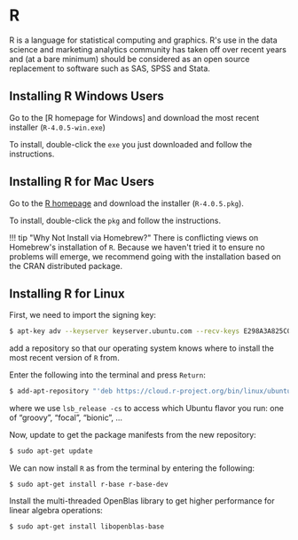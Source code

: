 # R

R is a language for statistical computing and graphics.
R's use in the data science and marketing analytics community has taken off over recent years and (at a bare minimum) should be considered as an open source replacement to software such as SAS, SPSS and Stata.

## Installing R Windows Users

Go to the [R homepage for Windows] and download the most recent installer (`R-4.0.5-win.exe`)

To install, double-click the `exe` you just downloaded and follow the instructions.

<!-- Once you have installed R, [verify your install](#verifying-your-install-of-r-all-users). -->

## Installing R for Mac Users

Go to the [R homepage](https://cran.r-project.org/) and download the installer (`R-4.0.5.pkg`).

To install, double-click the `pkg` and follow the instructions.

<!-- Once you have installed R, [verify your install](#verifying-your-install-of-r-all-users). -->

!!! tip "Why Not Install via Homebrew?"
        There is conflicting views on Homebrew's installation of `R`.
        Because we haven't tried it to ensure no problems will emerge, we recommend going with the installation based on the CRAN distributed package.

## Installing R for Linux

First, we need to import the signing key:

```bash
$ apt-key adv --keyserver keyserver.ubuntu.com --recv-keys E298A3A825C0D65DFD57CBB651716619E084DAB9
```

add a repository so that our operating system knows where to install the most recent version of `R` from.

Enter the following into the terminal and press `Return`:

```bash
$ add-apt-repository "'deb https://cloud.r-project.org/bin/linux/ubuntu '$(lsb_release -sc)'-cran40/'"
```

where we use `lsb_release -cs` to access which Ubuntu flavor you run: one of “groovy”, “focal”, “bionic”, …

Now, update to get the package manifests from the new repository:

```bash
$ sudo apt-get update
```

We can now install `R` as from the terminal by entering the following:

```{bash}
$ sudo apt-get install r-base r-base-dev
```

Install the multi-threaded OpenBlas library to get higher performance for linear algebra operations:

```{bash}
$ sudo apt-get install libopenblas-base
```

<!-- Now, [verify your install](#verifying-your-install-of-r-all-users).

!!! warning "R on WSL Ubuntu vs. R on native Windows"
        Even if you already have a version of `R` installed on your Windows machine, you need to install `R` inside the WSL Ubuntu 18.04 environment we have set up.
        Your Ubuntu terminal cannot see everything you have on your native Windows installation. -->

<!-- ## Verifying your Install of R - All Users

Open a bash terminal and enter:

```bash
$ R --version
```

followed by pressing `Return`. The expected return begins with:

```bash
R version 4.0.x (2021-xx-xx) -- "Some Funky Name"
``` -->
